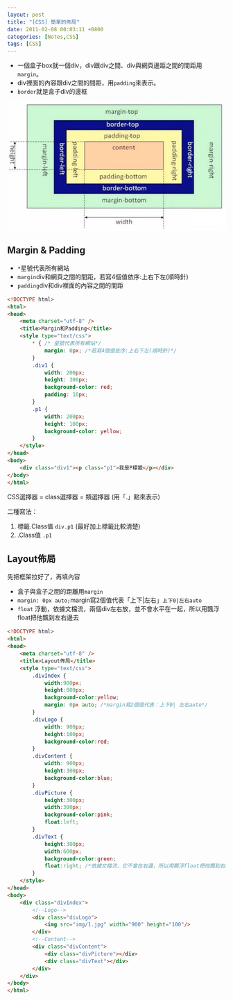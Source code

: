 ```yaml
---
layout: post
title: "[CSS] 簡單的佈局"
date: 2011-02-08 00:03:11 +0800
categories: [Notes,CSS]
tags: [CSS]
---
```


- 一個盒子box就一個div，div跟div之間、div與網頁邊距之間的間距用`margin`。
- div裡面的內容跟div之間的間距，用`padding`來表示。
- `border`就是盒子div的邊框

![](/assets/img/post/div.png)

## Margin & Padding

- `*`星號代表所有網站
- `margin`div和網頁之間的間距，若寫4個值依序:上右下左(順時針)
- `padding`div和div裡面的內容之間的間距

```html
<!DOCTYPE html>
<html>
<head>
    <meta charset="utf-8" />
    <title>Margin和Padding</title>
    <style type="text/css">
        * { /* 星號代表所有網站*/
            margin: 0px; /*若寫4個值依序:上右下左(順時針)*/
        }
        .div1 {
            width: 200px;
            height: 300px;
            background-color: red;
            padding: 10px;
        }
        .p1 {
            width: 200px;
            height: 100px;
            background-color: yellow;
        }
    </style>
</head>
<body>
    <div class="div1"><p class="p1">我是P標籤</p></div>
</body>
</html>
```
> 
CSS選擇器 = class選擇器 = 類選擇器 (用「.」點來表示)    

二種寫法：  
1. 標籤.Class值 `div.p1` (最好加上標籤比較清楚)
2. .Class值 `.p1` 


## Layout佈局

先把框架拉好了，再填內容  

- 盒子與盒子之間的距離用`margin`  
- `margin: 0px auto;`margin寫2個值代表「上下|左右」`上下0|左右auto`  
- `float` 浮動，依據文檔流，兩個div左右放，並不會水平在一起，所以用飄浮float把他飄到左右邊去  

```html
<!DOCTYPE html>
<html>
<head>
    <meta charset="utf-8" />
    <title>Layout佈局</title>
    <style type="text/css">
        .divIndex {
            width:900px;
            height:800px;
            background-color:yellow;
            margin: 0px auto; /*margin寫2個值代表：上下0| 左右auto*/
        }
        .divLogo {
            width: 900px;
            height:100px;
            background-color:red;
        }
        .divContent {
            width: 900px;
            height:300px;
            background-color:blue;
        }
        .divPicture {
            height:300px;
            width:300px;
            background-color:pink;
            float:left;
        }
        .divText {
            height:300px;
            width:600px;
            background-color:green;
            float:right; /*依據文檔流，它不會在右邊，所以用飄浮float把他飄到右邊去*/
        }
    </style>
</head>
<body>
    <div class="divIndex">
        <!--Logo-->
        <div class="divLogo">
            <img src="img/1.jpg" width="900" height="100"/>
        </div>
        <!--Content-->
        <div class="divContent">
            <div class="divPicture"></div>
            <div class="divText"></div>
        </div>
    </div>
</body>
</html>
```